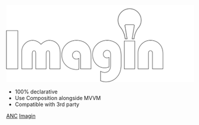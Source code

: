 ![logo](imagin.svg ':size=25%')

- 100% declarative
- Use Composition alongside MVVM
- Compatible with 3rd party

[ANC](https://imagin.js.org/a/)
[Imagin](https://imagin.js.org/s/)
